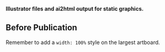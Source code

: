 **Illustrator files and ai2html output for static graphics.**

## Before Publication

Remember to add a `width: 100%` style on the largest artboard.
